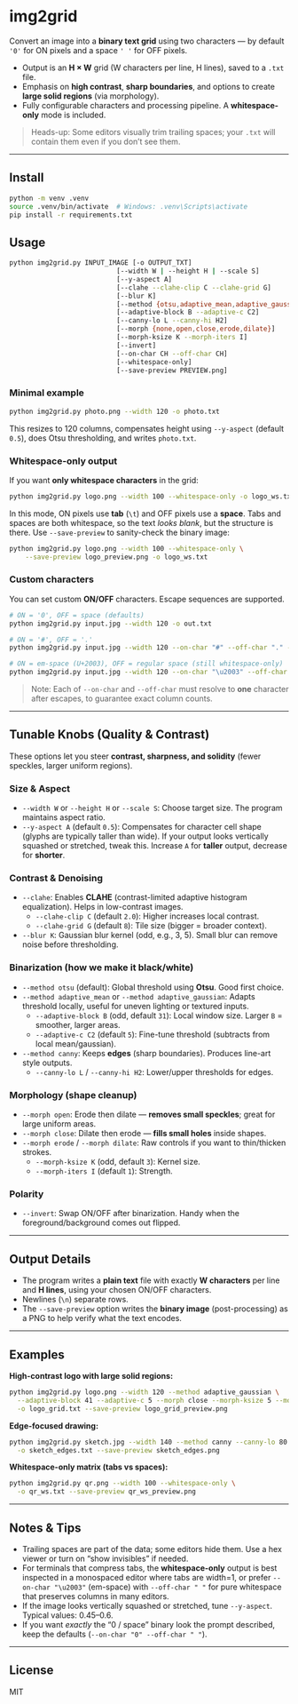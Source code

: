 # img2grid

Convert an image into a **binary text grid** using two characters — by default `'0'` for ON pixels and a space `' '` for OFF pixels.

- Output is an **H × W** grid (W characters per line, H lines), saved to a `.txt` file.
- Emphasis on **high contrast**, **sharp boundaries**, and options to create **large solid regions** (via morphology).
- Fully configurable characters and processing pipeline. A **whitespace-only** mode is included.

> Heads-up: Some editors visually trim trailing spaces; your `.txt` will contain them even if you don’t see them.

---

## Install

```bash
python -m venv .venv
source .venv/bin/activate  # Windows: .venv\Scripts\activate
pip install -r requirements.txt
```

## Usage

```bash
python img2grid.py INPUT_IMAGE [-o OUTPUT_TXT]
                           [--width W | --height H | --scale S]
                           [--y-aspect A]
                           [--clahe --clahe-clip C --clahe-grid G]
                           [--blur K]
                           [--method {otsu,adaptive_mean,adaptive_gaussian,canny}]
                           [--adaptive-block B --adaptive-c C2]
                           [--canny-lo L --canny-hi H2]
                           [--morph {none,open,close,erode,dilate}]
                           [--morph-ksize K --morph-iters I]
                           [--invert]
                           [--on-char CH --off-char CH]
                           [--whitespace-only]
                           [--save-preview PREVIEW.png]
```

### Minimal example

```bash
python img2grid.py photo.png --width 120 -o photo.txt
```

This resizes to 120 columns, compensates height using `--y-aspect` (default `0.5`), does Otsu thresholding, and writes `photo.txt`.

### Whitespace-only output

If you want **only whitespace characters** in the grid:

```bash
python img2grid.py logo.png --width 100 --whitespace-only -o logo_ws.txt
```

In this mode, ON pixels use **tab** (`\t`) and OFF pixels use a **space**. Tabs and spaces are both whitespace, so the text *looks blank*, but the structure is there. Use `--save-preview` to sanity-check the binary image:

```bash
python img2grid.py logo.png --width 100 --whitespace-only \
    --save-preview logo_preview.png -o logo_ws.txt
```

### Custom characters

You can set custom **ON/OFF** characters. Escape sequences are supported.

```bash
# ON = '0', OFF = space (defaults)
python img2grid.py input.jpg --width 120 -o out.txt

# ON = '#', OFF = '.'
python img2grid.py input.jpg --width 120 --on-char "#" --off-char "." -o out.txt

# ON = em-space (U+2003), OFF = regular space (still whitespace-only)
python img2grid.py input.jpg --width 120 --on-char "\u2003" --off-char " " -o out.txt
```

> Note: Each of `--on-char` and `--off-char` must resolve to **one** character after escapes, to guarantee exact column counts.

---

## Tunable Knobs (Quality & Contrast)

These options let you steer **contrast, sharpness, and solidity** (fewer speckles, larger uniform regions).

### Size & Aspect
- `--width W` or `--height H` or `--scale S`: Choose target size. The program maintains aspect ratio.
- `--y-aspect A` (default `0.5`): Compensates for character cell shape (glyphs are typically taller than wide). If your output looks vertically squashed or stretched, tweak this. Increase `A` for **taller** output, decrease for **shorter**.

### Contrast & Denoising
- `--clahe`: Enables **CLAHE** (contrast-limited adaptive histogram equalization). Helps in low-contrast images.
  - `--clahe-clip C` (default `2.0`): Higher increases local contrast.
  - `--clahe-grid G` (default `8`): Tile size (bigger = broader context).
- `--blur K`: Gaussian blur kernel (odd, e.g., 3, 5). Small blur can remove noise before thresholding.

### Binarization (how we make it black/white)
- `--method otsu` (default): Global threshold using **Otsu**. Good first choice.
- `--method adaptive_mean` or `--method adaptive_gaussian`: Adapts threshold locally, useful for uneven lighting or textured inputs.
  - `--adaptive-block B` (odd, default `31`): Local window size. Larger `B` = smoother, larger areas.
  - `--adaptive-c C2` (default `5`): Fine-tune threshold (subtracts from local mean/gaussian).
- `--method canny`: Keeps **edges** (sharp boundaries). Produces line-art style outputs.
  - `--canny-lo L` / `--canny-hi H2`: Lower/upper thresholds for edges.

### Morphology (shape cleanup)
- `--morph open`: Erode then dilate — **removes small speckles**; great for large uniform areas.
- `--morph close`: Dilate then erode — **fills small holes** inside shapes.
- `--morph erode` / `--morph dilate`: Raw controls if you want to thin/thicken strokes.
  - `--morph-ksize K` (odd, default `3`): Kernel size.
  - `--morph-iters I` (default `1`): Strength.

### Polarity
- `--invert`: Swap ON/OFF after binarization. Handy when the foreground/background comes out flipped.

---

## Output Details

- The program writes a **plain text** file with exactly **W characters** per line and **H lines**, using your chosen ON/OFF characters.
- Newlines (`\n`) separate rows.
- The `--save-preview` option writes the **binary image** (post-processing) as a PNG to help verify what the text encodes.

---

## Examples

**High-contrast logo with large solid regions:**
```bash
python img2grid.py logo.png --width 120 --method adaptive_gaussian \
  --adaptive-block 41 --adaptive-c 5 --morph close --morph-ksize 5 --morph-iters 2 \
  -o logo_grid.txt --save-preview logo_grid_preview.png
```

**Edge-focused drawing:**
```bash
python img2grid.py sketch.jpg --width 140 --method canny --canny-lo 80 --canny-hi 200 \
  -o sketch_edges.txt --save-preview sketch_edges.png
```

**Whitespace-only matrix (tabs vs spaces):**
```bash
python img2grid.py qr.png --width 100 --whitespace-only \
  -o qr_ws.txt --save-preview qr_ws_preview.png
```

---

## Notes & Tips

- Trailing spaces are part of the data; some editors hide them. Use a hex viewer or turn on “show invisibles” if needed.
- For terminals that compress tabs, the **whitespace-only** output is best inspected in a monospaced editor where tabs are width=1, or prefer `--on-char "\u2003"` (em-space) with `--off-char " "` for pure whitespace that preserves columns in many editors.
- If the image looks vertically squashed or stretched, tune `--y-aspect`. Typical values: 0.45–0.6.
- If you want *exactly* the “0 / space” binary look the prompt described, keep the defaults (`--on-char "0" --off-char " "`).

---

## License

MIT
